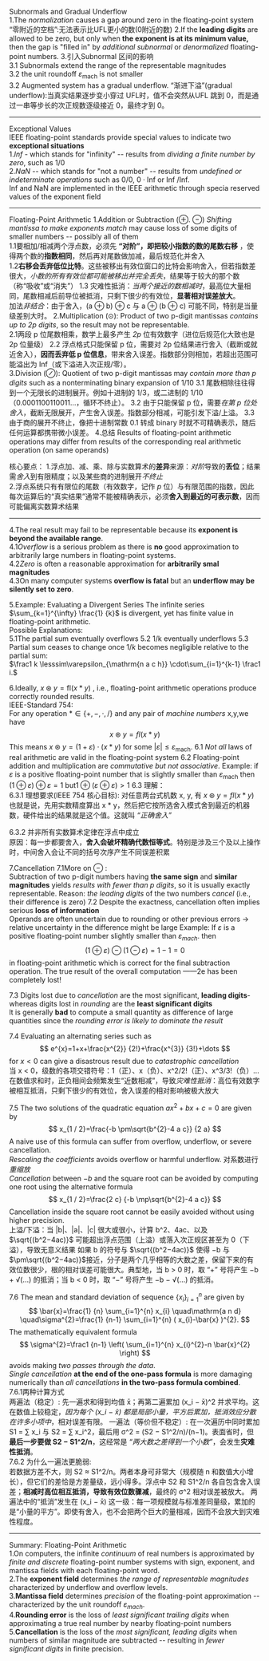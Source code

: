 Subnormals and Gradual Underflow  
1.The *normalization* causes a gap around zero in the floating-point system  
“零附近的空档”:无法表示比UFL更小的数(0附近的数)
2.If the **leading digits** are allowed to be zero, but only when **the exponent is at its minimum value,** then the gap is "filled in" by *additional subnormal* or *denormalized* floating-point numbers.
3.引入Subnormal 区间的影响  
3.1 Subnormals extend the range of the representable magnitudes   
3.2 the unit roundoff $\varepsilon_{\mathrm{m a c h}}$ is not smaller  
3.2 Augmented system has a gradual underflow.  “渐进下溢”(gradual underflow):当真实结果逐步变小穿过 UFL时，值不会突然从UFL 跳到 0，而是通过一串等步长的次正规数逐级接近 0，最终才到 0。

---
Exceptional Values  
IEEE floating-point standards provide special values to indicate two **exceptional situations**  
1.*Inf* - which stands for "infinity" -- results from *dividing a finite number by zero*, such as 1/0  
2.*NaN* -- which stands for "not a number" -- results from *undefined or indeterminate operations* such as 0/0, 0 · Inf or Inf /Inf.  
Inf and NaN are implemented in the IEEE arithmetic through specia reserved values of the exponent field  

---
Floating-Point Arithmetic
1.Addition or Subtraction ($\oplus$. $\ominus$) *Shifting mantissa to make exponents match* may cause loss of some digits of smaller numbers -- possibly all of them  
1.1要相加/相减两个浮点数，必须先 **“对阶”，即把较小指数的数的尾数右移** ，使得两个数的**指数相同**，然后再对尾数做加减，最后规范化并舍入  
1.2**右移会丢弃低位比特**。这些被移出有效位窗口的比特会影响舍入，但若指数差很大，*小数的所有有效位都可能被移出并完全丢失*，结果等于较大的那个数（称“吸收”或“消失”）
1.3 灾难性抵消：*当两个接近的数相减时*，最高位大量相同，尾数相减后前导位被抵消，只剩下很少的有效位，**显著相对误差放大**。  
加法*非结合*：由于舍入，(a ⊕ b) ⊕ c 与 a ⊕ (b ⊕ c) 可能不同，特别是当量级差别大时。 
2.Multiplication ($\odot$): Product of two p-digit mantissas *contains up to 2p digits*, so the result may not be representable.   
2.1两段 p 位尾数相乘，数学上最多产生 *2p* 位有效数字（进位后规范化大致也是 2p 位量级）
2.2 浮点格式只能保留 p 位，需要对 2p 位结果进行舍入（截断或就近舍入），**因而丢弃低 p 位信息**，带来舍入误差。指数部分则相加，若超出范围可能溢出为 Inf（或下溢进入次正规/零）。  
3.Division ($\oslash$): Quotient of two p-digit mantissas may *contain more than p digits* such as a nonterminating binary expansion of 1/10
3.1 尾数相除往往得到一个无限长的进制展开。例如十进制的 1/3，或二进制的 1/10（0.0001100110011…，循环不终止）。
3.2 由于只能保留 p 位，需要*在第 p 位处舍入*，截断无限展开，产生舍入误差。指数部分相减，可能引发下溢/上溢。
3.3 由于商的展开不终止，像把十进制常数 0.1 转成 binary 时就不可精确表示，随后任何运算都携带微小误差。
4.总结
Results of floating-point arithmetic operations may differ from results of the corresponding real arithmetic operation (on same operands)   

核心要点：
1.浮点加、减、乘、除与实数算术的**差异**来源：*对阶*导致的**丢位**；结果需*舍入*到有限精度；以及某些商的进制展开*不终止*    
2.浮点系统只有有限位的尾数（有效数字，记作 *p* 位）与有限范围的指数，因此每次运算后的“真实结果”通常不能被精确表示，必须**舍入到最近的可表示数**，因而可能偏离实数算术结果  

---
4.The real result may fail to be representable because its **exponent is beyond the available range**.  
4.1*Overflow* is a serious problem as there is **no** good approximation to arbitrarily large numbers in floating-point systems.  
4.2*Zero* is often a reasonable approximation for **arbitrarily smal magnitudes**  
4.3On many computer systems **overflow is fatal** but an **underflow may be silently set to zero**.

5.Example: Evaluating a Divergent Series
The infinite series  $\sum_{k=1}^{\infty} \frac{1} {k}$ is divergent, yet has finite value in floating-point arithmetic.  
Possible Explanations:  
5.1The partial sum eventually overflows 
5.2 1/k eventually underflows
5.3 Partial sum ceases to change once $1 / k$ becomes negligible relative to the partial sum:  
$\frac1 k \lesssim\varepsilon_{\mathrm{n a c h}} \cdot\sum_{i=1}^{k-1} \frac1 i.$  

6.ldeally, $x\circledast y=\mathrm{f l} ( x * y )$ , i.e., floating-point arithmetic operations produce correctly rounded results.  
IEEE-Standard 754:  
For any operation $* \in\{+,-, \cdot, / \}$ and any pair of *machine numbers* x,y,we have
$$
x \circledast y=fl( x * y )
$$
This means $x \circledast y=( 1+\varepsilon) \cdot( x * y )$ for some $| \varepsilon| \leq\varepsilon_{\mathrm{m a c h}}.$ 
6.1 *Not all* laws of real arithmetic are valid in the floating-point system
6.2 Floating-point addition and multiplication are *commutative but not associative*.
Example: if $\varepsilon$ is a positive floating-point number that is slightly smaller than $\varepsilon_{\mathrm{m a c h}}$ then $(1 \oplus\varepsilon)\oplus \varepsilon= 1$  but$1\oplus(\varepsilon\oplus\varepsilon) > 1$ 
6.3 理解：  
6.3.1 理想要求(IEEE 754 核心目标): 对任意两台式机数 x, y, 有 $x \circledast y=fl( x * y )$  也就是说，先用实数精度算出 x * y，然后把它按所选舍入模式舍到最近的机器数，硬件给出的结果就是这个值。这就叫 *“正确舍入”*

6.3.2 并非所有实数算术定律在浮点中成立  
原因：每一步都要舍入，**舍入会破坏精确代数恒等式**。特别是涉及三个及以上操作时，中间舍入会让不同的括号次序产生不同误差积累

7.Cancellation
7.1More on $\ominus$ :  
Subtraction of two p-digit numbers having **the same sign** and **similar**
**magnitudes** yields *results with fewer than p digits*, so it is usually exactly representable.
Reason: *the leading digits* of the two numbers *cancel* (i.e., their
difference is zero) 
7.2 Despite the exactness, cancellation often implies serious **loss of information**  
Operands are often uncertain due to rounding or other previous errors -> relative uncertainty in the difference might be large
Example:
lf $\varepsilon$ is a positive floating-point number slightly smaller than $\varepsilon_{mach}$. then
$$
( 1 \oplus\varepsilon) \ominus( 1 \ominus\varepsilon)=1-1=0
$$
in floating-point arithmetic which is correct for the final subtraction operation. The true result of the overall computation ——2e  has been completely lost!  

7.3 Digits lost due to *cancellation* are the most significant, **leading digits**- whereas digits lost in *rounding* are the **least significant digits**   
lt is generally **bad** to compute a small quantity as difference of large quantities since the *rounding error is likely to dominate the result*  

7.4 Evaluating an alternating series such as
$$
e^{x}=1+x+\frac{x^{2}} {2!}+\frac{x^{3}} {3!}+\dots
$$
for $x < 0$ can give a disastrous result due to *catastrophic cancellation*   
当 x < 0，级数的各项交错符号：1（正）、x（负）、x^2/2!（正）、x^3/3!（负）…在数值求和时，正负相间会频繁发生“近数相减”，导致*灾难性抵消*：高位有效数字被相互抵消，只剩下很少的有效位，舍入误差的相对影响被极大放大

7.5 The two solutions of the quadratic equation $a x^{2}+b x+c=0$ are given by
$$
x_{1 / 2}=\frac{-b \pm\sqrt{b^{2}-4 a c}} {2 a}
$$
A naive use of this formula can suffer from overflow, underflow, or severe cancellation.  
*Rescaling the coefficients* avoids overflow or harmful underflow. 对系数进行*重缩放*  
*Cancellation* between $- b$ and the square root can be avoided by computing one root using the alternative formula
$$
x_{1 / 2}=\frac{2 c} {-b \mp\sqrt{b^{2}-4 a c}}
$$
Cancellation inside the square root cannot be easily avoided without using higher precision.  
上溢/下溢：当 |b|、|a|、|c| 很大或很小，计算 b^2、4ac、以及 $\sqrt{(b^2−4ac)}$ 可能超出浮点范围（上溢）或落入次正规区甚至为 0（下溢），导致无意义结果
如果 b 的符号与 $\sqrt{(b^2−4ac)}$ 使得 −b 与 $\pm\sqrt{(b^2−4ac)}$接近，分子是两个几乎相等的大数之差，保留下来的有效位数很少，根的相对误差可能很大。典型地，当 b > 0 时，取 “+” 号将产生 −b + √(...) 的抵消；当 b < 0 时，取 “−” 号将产生 −b − √(...) 的抵消。

7.6 The mean and standard deviation of sequence $\{x_{i} \}_{i=1}^{n}$ are given by
$$
\bar{x}=\frac{1} {n} \sum_{i=1}^{n} x_{i} \quad\mathrm{a n d} \quad\sigma^{2}=\frac{1} {n-1} \sum_{i=1}^{n} ( x_{i}-\bar{x} )^{2}.
$$
 The mathematically equivalent formula  
$$
\sigma^{2}=\frac1 {n-1} \left( \sum_{i=1}^{n} x_{i}^{2}-n \bar{x}^{2} \right)
$$
avoids making *two passes through the data*.  
*Single cancellation* **at the end of the one-pass formula** is more damaging numerically than *all cancellations* **in the two-pass formula combined**.  
7.6.1两种计算方式  
两遍法（稳定）: 先一遍求和得到均值 x̄；再第二遍累加 (x_i − x̄)^2 并求平均。这在数值上较稳定，*因为每个 (x_i − x̄) 都是局部小量，平方后累加，抵消效应分散在许多小项中*，相对误差有限。 
一遍法（等价但不稳定）: 在一次遍历中同时累加 S1 = ∑ x_i 与 S2 = ∑ x_i^2，最后用 σ^2 = (S2 − S1^2/n)/(n−1)。表面省时，但**最后一步要做 S2 − S1^2/n**，这经常是 *“两大数之差得到一个小数”*，会发生**灾难性抵消**。  
7.6.2 为什么一遍法更脆弱:   
若数据方差不大，则 S2 ≈ S1^2/n。两者本身可非常大（规模随 n 和数值大小增长），但它们的差恰是方差量级，远小得多。浮点中 S2 和 S1^2/n 各自包含舍入误差；**相减时高位相互抵消，导致有效位数骤减**，最终的 σ^2 相对误差被放大。
两遍法中的“抵消”发生在 (x_i − x̄) 这一级：每一项规模就与标准差同量级，累加的是“小量的平方”。即使有舍入，也不会把两个巨大的量相减，因而不会放大到灾难性程度。

---

Summary: Floating-Point Arithmetic  
1.On computers, the infinite *continuum* of real numbers is approximated by *finite and discrete* floating-point number systems with sign, exponent, and mantissa   fields with each floating-point word.  
2.The **exponent field** determines *the range of representable magnitudes* characterized by underflow and overflow levels.  
3.**Mantissa field** determines *precision* of the floating-point approximation -- characterized by the unit roundoff $\varepsilon_{mach}$.  
4.**Rounding error** is the loss of *least significant trailing digits* when approximating a true real number by nearby floating-point numbers
5.**Cancellation** is the loss of the *most significant, leading digits* when numbers of similar magnitude are subtracted -- resulting in *fewer significant digits* in finite precision.